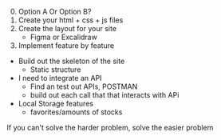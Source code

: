 0. Option A Or Option B?
1. Create your html + css + js files
2. Create the layout for your site
   - Figma or Excalidraw
3. Implement feature by feature

  - Build out the skeleton of the site
    - Static structure
  - I need to integrate an API
    - Find an test out APIs, POSTMAN
    - build out each call that that interacts with APi
  - Local Storage features
     - favorites/amounts of stocks


If you can't solve the harder problem, solve the easier problem
